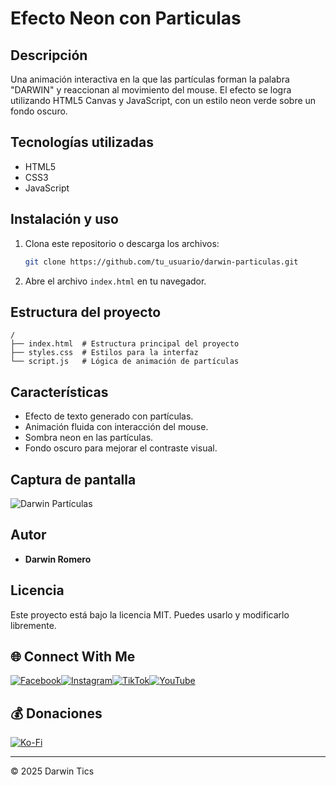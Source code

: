 # Efecto Neon con Particulas

## Descripción
Una animación interactiva en la que las partículas forman la palabra "DARWIN" y reaccionan al movimiento del mouse. El efecto se logra utilizando HTML5 Canvas y JavaScript, con un estilo neon verde sobre un fondo oscuro.

## Tecnologías utilizadas
- HTML5
- CSS3
- JavaScript

## Instalación y uso
1. Clona este repositorio o descarga los archivos:
   ```sh
   git clone https://github.com/tu_usuario/darwin-particulas.git
   ```
2. Abre el archivo `index.html` en tu navegador.

## Estructura del proyecto
```
/
├── index.html  # Estructura principal del proyecto
├── styles.css  # Estilos para la interfaz
└── script.js   # Lógica de animación de partículas
```

## Características
- Efecto de texto generado con partículas.
- Animación fluida con interacción del mouse.
- Sombra neon en las partículas.
- Fondo oscuro para mejorar el contraste visual.

## Captura de pantalla
![Darwin Partículas](https://via.placeholder.com/800x400.png?text=Darwin+Particulas)

## Autor
- **Darwin Romero**

## Licencia
Este proyecto está bajo la licencia MIT. Puedes usarlo y modificarlo libremente.

## 🌐 Connect With Me
[![Facebook](https://img.shields.io/badge/Facebook-%231877F2.svg?logo=Facebook&logoColor=white)](https://facebook.com/share/15ZGiukTXG/)[![Instagram](https://img.shields.io/badge/Instagram-%23E4405F.svg?logo=Instagram&logoColor=white)](https://www.instagram.com/darwintics)[![TikTok](https://img.shields.io/badge/TikTok-%23000000.svg?logo=TikTok&logoColor=white)](https://www.tiktok.com/@darwin.tic)[![YouTube](https://img.shields.io/badge/YouTube-%23FF0000.svg?logo=YouTube&logoColor=white)](https://youtube.com/@darwintics?si=HCU-OaItUkgAgoiG)  

## 💰 Donaciones
[![Ko-Fi](https://img.shields.io/badge/Ko--fi-F16061?style=for-the-badge&logo=ko-fi&logoColor=white)](https://ko-fi.com/darwintics)

---
© 2025 Darwin Tics

